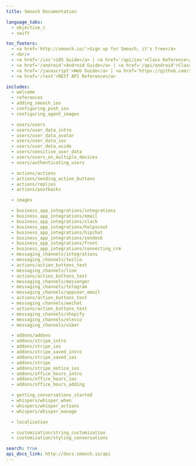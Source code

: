 ```yaml
---
title: Smooch Documentation

language_tabs:
  - objective_c
  - swift

toc_footers:
  - <a href='http://smooch.io/'>Sign up for Smooch, it's free</a>
  - <br/>
  - <a href='/ios'>iOS Guide</a> | <a href='/api/ios'>Class Reference</a>
  - <a href='/android'>Android Guide</a> | <a href='/api/android'>Class Reference</a>
  - <a href='/javascript'>Web Guide</a> | <a href='https://github.com/smooch/smooch-js' target="_blank">Class Reference</a>
  - <a href='/rest'>REST API Reference</a>

includes:
  - welcome
  - references
  - adding_smooch_ios
  - configuring_push_ios
  - configuring_agent_images

  - users/users
  - users/user_data_intro
  - users/user_data_avatar
  - users/user_data_ios
  - users/user_data_aside
  - users/sensitive_user_data
  - users/users_on_multiple_devices
  - users/authenticating_users

  - actions/actions
  - actions/sending_action_buttons
  - actions/replies
  - actions/postbacks

  - images

  - business_app_integrations/integrations
  - business_app_integrations/email
  - business_app_integrations/slack
  - business_app_integrations/helpscout
  - business_app_integrations/hipchat
  - business_app_integrations/zendesk
  - business_app_integrations/front
  - business_app_integrations/connecting_crm
  - messaging_channels/integrations
  - messaging_channels/twilio
  - actions/action_buttons_text
  - messaging_channels/line
  - actions/action_buttons_text
  - messaging_channels/messenger
  - messaging_channels/telegram
  - messaging_channels/appuser_email
  - actions/action_buttons_text
  - messaging_channels/wechat
  - actions/action_buttons_text
  - messaging_channels/shopify
  - messaging_channels/elevio
  - messaging_channels/viber

  - addons/addons
  - addons/stripe_intro
  - addons/stripe_ios
  - addons/stripe_saved_intro
  - addons/stripe_saved_ios
  - addons/stripe
  - addons/stripe_notice_ios
  - addons/office_hours_intro
  - addons/office_hours_ios
  - addons/office_hours_adding

  - getting_conversations_started
  - whispers/whisper_when
  - whispers/whisper_actions
  - whispers/whisper_manage

  - localization

  - customization/string_customization
  - customization/styling_conversations

search: true
api_docs_link: http://docs.smooch.io/api
---
```

